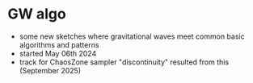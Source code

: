 # GW algo
- some new sketches where gravitational waves meet common basic algorithms and patterns
- started May 06th 2024
- track for ChaosZone sampler "discontinuity" resulted from this (September 2025)
